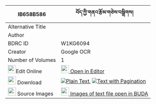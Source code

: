 |IB658B586|བོད་ཀྱི་གནའ་རྩོམ་གཅེས་བསྒྲིགས། 
| --- | --- 
|Alternative Title |
|Author | 
|BDRC ID | W1KG6094
|Creator | Google OCR
|Number of Volumes| 1
|<img width="25" src="https://img.icons8.com/color/25/000000/edit-property.png">Edit Online| [<img width="25" src="https://avatars.githubusercontent.com/u/45091458?s=200&v=4"> Open in Editor](http://editor.openpecha.org/IB658B586)
|<img width="25" src="https://img.icons8.com/fluent/48/000000/download-2.png"/>  Download | [![](https://img.icons8.com/color/20/000000/txt.png)Plain Text](https://github.com/Openpecha/IB658B586/releases/download/v1/bo_kyi_na_tsom_che_drik_plain_IB658B586.zip), [![](https://img.icons8.com/color/20/000000/txt.png)Text with Pagination](https://github.com/Openpecha/IB658B586/releases/download/v1/bo_kyi_na_tsom_che_drik_pages_IB658B586.zip)
|<img width="25" src="https://img.icons8.com/plasticine/100/000000/pictures-folder.png"/>  Source Images | [<img width="25" src="https://library.bdrc.io/icons/BUDA-small.svg"> Images of text file open in BUDA](https://library.bdrc.io/show/bdr:W1KG6094)
